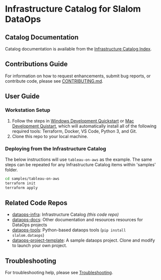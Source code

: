 # Infrastructure Catalog for Slalom DataOps

## Catalog Documentation

Catalog documentation is available from the [Infrastructure Catalog Index](docs/catalog_index.md).

## Contributions Guide

For information on how to request enhancements, submit bug reports, or contribute code, please see [CONTRIBUTING.md](docs/CONTRIBUTING.md).

## User Guide

### Workstation Setup

1. Follow the steps in [Windows Development Quickstart](https://docs.dataops.tk/docs/windows_development.html) or [Mac Development Quistart](https://docs.dataops.tk/docs/mac_development.html), which will automatically install all of the following required tools: Terraform, Docker, VS Code, Python 3, and Git.
2. Clone this repo to your local machine.

### Deploying from the Infrastructure Catalog

The below instructions will use `tableau-on-aws` as the example. The same steps can be repeated for any Infrastructure Catalog items within 'samples' folder.

```bash
cd samples/tableau-on-aws
terraform init
terraform apply
```

## Related Code Repos

* [dataops-infra](https://github.com/slalom-ggp/dataops-infra): Infrastructure Catalog _(this code repo)_
* [dataops-docs](https://github.com/slalom-ggp/dataops-docs): Other documentation and resources resources for DataOps projects
* [dataops-tools](https://github.com/slalom-ggp/dataops-powertools): Python-based dataops tools (`pip install slalom.dataops`)
* [dataops-project-template](https://github.com/slalom-ggp/dataops-project-template): A sample dataops project. Clone and modify to launch your own project.

## Troubleshooting

For troubleshooting help, please see [Troubleshooting](docs/troubleshooting.md).
